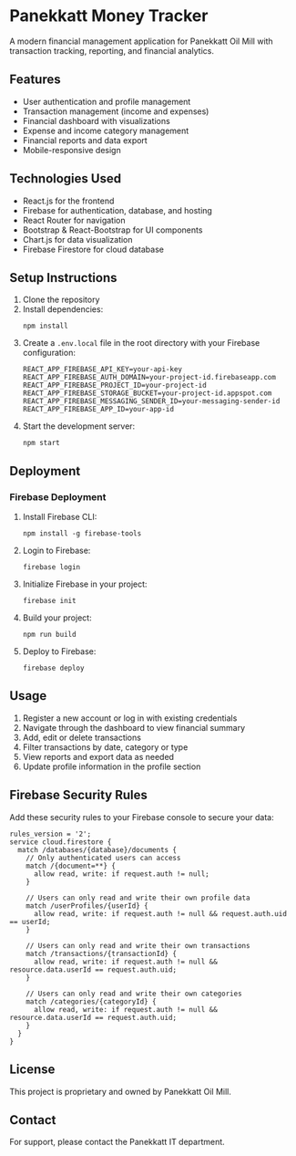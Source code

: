 # Panekkatt Money Tracker

A modern financial management application for Panekkatt Oil Mill with transaction tracking, reporting, and financial analytics.

## Features

- User authentication and profile management
- Transaction management (income and expenses)
- Financial dashboard with visualizations
- Expense and income category management
- Financial reports and data export
- Mobile-responsive design

## Technologies Used

- React.js for the frontend
- Firebase for authentication, database, and hosting
- React Router for navigation
- Bootstrap & React-Bootstrap for UI components
- Chart.js for data visualization
- Firebase Firestore for cloud database

## Setup Instructions

1. Clone the repository
2. Install dependencies:
   ```
   npm install
   ```
3. Create a `.env.local` file in the root directory with your Firebase configuration:
   ```
   REACT_APP_FIREBASE_API_KEY=your-api-key
   REACT_APP_FIREBASE_AUTH_DOMAIN=your-project-id.firebaseapp.com
   REACT_APP_FIREBASE_PROJECT_ID=your-project-id
   REACT_APP_FIREBASE_STORAGE_BUCKET=your-project-id.appspot.com
   REACT_APP_FIREBASE_MESSAGING_SENDER_ID=your-messaging-sender-id
   REACT_APP_FIREBASE_APP_ID=your-app-id
   ```
4. Start the development server:
   ```
   npm start
   ```

## Deployment

### Firebase Deployment

1. Install Firebase CLI:
   ```
   npm install -g firebase-tools
   ```

2. Login to Firebase:
   ```
   firebase login
   ```

3. Initialize Firebase in your project:
   ```
   firebase init
   ```

4. Build your project:
   ```
   npm run build
   ```

5. Deploy to Firebase:
   ```
   firebase deploy
   ```

## Usage

1. Register a new account or log in with existing credentials
2. Navigate through the dashboard to view financial summary
3. Add, edit or delete transactions
4. Filter transactions by date, category or type
5. View reports and export data as needed
6. Update profile information in the profile section

## Firebase Security Rules

Add these security rules to your Firebase console to secure your data:

```
rules_version = '2';
service cloud.firestore {
  match /databases/{database}/documents {
    // Only authenticated users can access
    match /{document=**} {
      allow read, write: if request.auth != null;
    }
    
    // Users can only read and write their own profile data
    match /userProfiles/{userId} {
      allow read, write: if request.auth != null && request.auth.uid == userId;
    }
    
    // Users can only read and write their own transactions
    match /transactions/{transactionId} {
      allow read, write: if request.auth != null && resource.data.userId == request.auth.uid;
    }
    
    // Users can only read and write their own categories
    match /categories/{categoryId} {
      allow read, write: if request.auth != null && resource.data.userId == request.auth.uid;
    }
  }
}
```

## License

This project is proprietary and owned by Panekkatt Oil Mill.

## Contact

For support, please contact the Panekkatt IT department. 